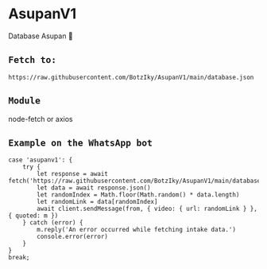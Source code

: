 # AsupanV1
Database Asupan 📂 

## ```Fetch to:```
```
https://raw.githubusercontent.com/BotzIky/AsupanV1/main/database.json
```
## ```Module```
node-fetch or axios

## ```Example on the WhatsApp bot```
```
case 'asupanv1': {
    try {
        let response = await fetch('https://raw.githubusercontent.com/BotzIky/AsupanV1/main/database.json')
        let data = await response.json()
        let randomIndex = Math.floor(Math.random() * data.length)
        let randomLink = data[randomIndex]
        await client.sendMessage(from, { video: { url: randomLink } }, { quoted: m })
    } catch (error) {
        m.reply('An error occurred while fetching intake data.')
        console.error(error)
    }
}
break;
```
